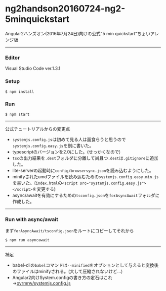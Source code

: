 # ng2handson20160724-ng2-5minquickstart
Angular2ハンズオン(2016年7月24日)向けの公式"5 min quickstart"ちょいアレンジ版

---

### Editor
Visual Studio Code ver.1.3.1

### Setup
```
$ npm install
```

### Run
```
$ npm start
```

---

公式チュートリアルからの変更点

- `systemjs.config.js`は初めて見る人は面食らうと思うので`systemjs.config.easy.js`を別に書いた。
- typescriptのバージョンを2.0にした。(せっかくなので)
- `tsc`の出力結果を`.dest`フォルダに分離して尚且つ`.dest`は`.gitignore`に追加した。
- lite-serverの起動時に`config/browsersync.json`を読み込むようにした。
- minifyされたumdファイルを読み込むための`systemjs.config.easy.min.js`を書いた。(`index.html`の`<script src="systemjs.config.easy.js"></script>`を変更する)
- async/awaitを有効にするための`tsconfig.json`を`forAsyncAwait`フォルダに作成した。

---

### Run with async/await
まず`forAsyncAwait/tsconfig.json`をルートにコピーしてそれから
```
$ npm run asyncawait
```

---

補足

- babel-cliの`babel`コマンドは`--minified`をオプションとして与えると変換後のファイルはminifyされる。(大して圧縮されないけど…)
- Angular2向けSystem.configの書き方の定石はこれ→[ovrmrw/systemjs.config.js](https://gist.github.com/ovrmrw/39d0abca0ebe03ab3c7d8c8d381bb6c0)
